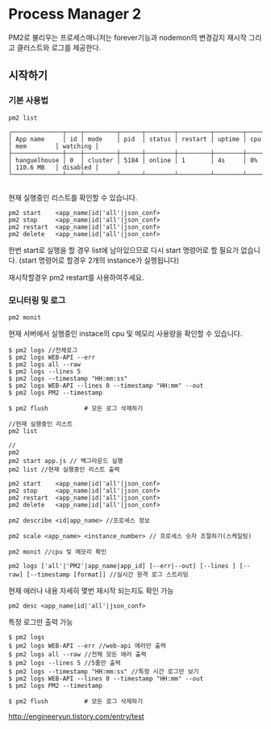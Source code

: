 # Process Manager 2
PM2로 불리우는 프로세스매니저는 forever기능과 nodemon의 변경감지 재시작 그리고 클러스트와 로그를 제공한다.

## 시작하기

### 기본 사용법

```
pm2 list

┌──────────────┬────┬─────────┬──────┬────────┬─────────┬────────┬─────┬────────────┬──────────┐
│ App name     │ id │ mode    │ pid  │ status │ restart │ uptime │ cpu │ mem        │ watching │
├──────────────┼────┼─────────┼──────┼────────┼─────────┼────────┼─────┼────────────┼──────────┤
│ hanguelhouse │ 0  │ cluster │ 5184 │ online │ 1       │ 4s     │ 0%  │ 110.6 MB   │ disabled │
└──────────────┴────┴─────────┴──────┴────────┴─────────┴────────┴─────┴────────────┴──────────┘


```
현재 실행중인 리스트를 확인할 수 있습니다.


```
pm2 start    <app_name|id|'all'|json_conf>
pm2 stop     <app_name|id|'all'|json_conf>
pm2 restart  <app_name|id|'all'|json_conf>
pm2 delete   <app_name|id|'all'|json_conf>
```
한번 start로 실행을 할 경우 list에 남아있으므로 다시 start 명령어로 할 필요가 없습니다.
(start 명령어로 할경우 2개의 instance가 실행됩니다)

재시작할경우 pm2 restart를 사용하여주세요.


### 모니터링 및 로그
```
pm2 monit
```

현재 서버에서 실행중인 instace의 cpu 및 메모리 사용량을 확인할 수 있습니다.



```
$ pm2 logs //전체로그
$ pm2 logs WEB-API --err
$ pm2 logs all --raw
$ pm2 logs --lines 5
$ pm2 logs --timestamp "HH:mm:ss"
$ pm2 logs WEB-API --lines 0 --timestamp "HH:mm" --out
$ pm2 logs PM2 --timestamp

$ pm2 flush          # 모든 로그 삭제하기
```



```
//현재 실행중인 리스트
pm2 list

//
pm2
pm2 start app.js // 백그라운드 실행
pm2 list //현재 실행중인 리스트 출력

pm2 start    <app_name|id|'all'|json_conf>
pm2 stop     <app_name|id|'all'|json_conf>
pm2 restart  <app_name|id|'all'|json_conf>
pm2 delete   <app_name|id|'all'|json_conf>

pm2 describe <id|app_name> //프로세스 정보

pm2 scale <app_name> <instance_number> // 프로세스 숫자 조절하기(스케일링)

pm2 monit //cpu 및 메모리 확인

pm2 logs ['all'|'PM2'|app_name|app_id] [--err|--out] [--lines ] [--raw] [--timestamp [format]] //실시간 원격 로그 스트리밍
```

현재 에러나 내용 자세히
몇번 재시작 되는지도 확인 가능
```
pm2 desc <app_name|id|'all'|json_conf>
```

특정 로그만 출력 가능
```
$ pm2 logs
$ pm2 logs WEB-API --err //web-api 에러만 출력
$ pm2 logs all --raw //전체 모든 에러 출력
$ pm2 logs --lines 5 //5줄만 출력
$ pm2 logs --timestamp "HH:mm:ss" //특정 시간 로그만 보기
$ pm2 logs WEB-API --lines 0 --timestamp "HH:mm" --out
$ pm2 logs PM2 --timestamp

$ pm2 flush          # 모든 로그 삭제하기
```

http://engineeryun.tistory.com/entry/test
